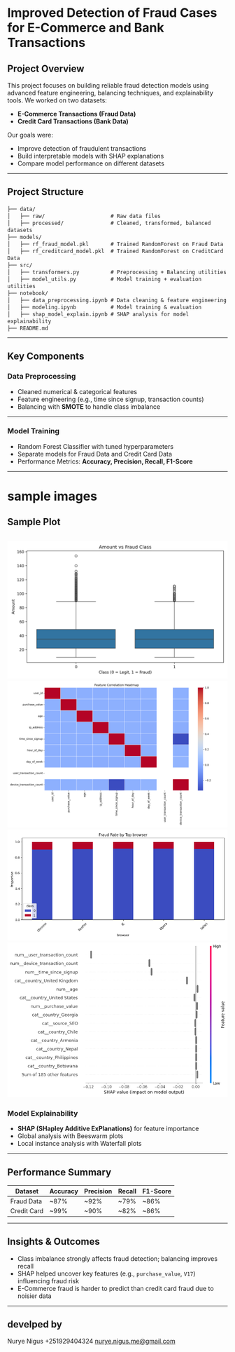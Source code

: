 #  Improved Detection of Fraud Cases for E-Commerce and Bank Transactions

##  Project Overview

This project focuses on building reliable fraud detection models using advanced feature engineering, balancing techniques, and explainability tools.
We worked on two datasets:

* **E-Commerce Transactions (Fraud Data)**
* **Credit Card Transactions (Bank Data)**

Our goals were:

* Improve detection of fraudulent transactions
* Build interpretable models with SHAP explanations
* Compare model performance on different datasets

---

##  Project Structure

```
├── data/
│   ├── raw/                     # Raw data files
│   ├── processed/               # Cleaned, transformed, balanced datasets
├── models/
│   ├── rf_fraud_model.pkl       # Trained RandomForest on Fraud Data
│   ├── rf_creditcard_model.pkl  # Trained RandomForest on CreditCard Data
├── src/
│   ├── transformers.py          # Preprocessing + Balancing utilities
│   ├── model_utils.py           # Model training + evaluation utilities
├── notebook/
│   ├── data_preprocessing.ipynb # Data cleaning & feature engineering
│   ├── modeling.ipynb           # Model training & evaluation
│   ├── shap_model_explain.ipynb # SHAP analysis for model explainability
├── README.md
```

---

##  Key Components

###  Data Preprocessing

* Cleaned numerical & categorical features
* Feature engineering (e.g., time since signup, transaction counts)
* Balancing with **SMOTE** to handle class imbalance

---

###  Model Training

* Random Forest Classifier with tuned hyperparameters
* Separate models for Fraud Data and Credit Card Data
* Performance Metrics: **Accuracy, Precision, Recall, F1-Score**

---
# sample images
##  Sample Plot  

![box plot Summary](reports/figures/bivariant/amount_vs_class.png)
![heatmap Summary](reports/figures/bivariant/correlation_heatmap.png)
![fraud rate browser](reports/figures/eda/fraud_rate_browser.png)
![shap](reports/plots/shap.png)
---

###  Model Explainability

* **SHAP (SHapley Additive ExPlanations)** for feature importance
* Global analysis with Beeswarm plots
* Local instance analysis with Waterfall plots

---

##  Performance Summary

| Dataset     | Accuracy | Precision | Recall | F1-Score |
| ----------- | -------- | --------- | ------ | -------- |
| Fraud Data  | \~87%    | \~92%     | \~79%  | \~86%    |
| Credit Card | \~99%    | \~90%     | \~82%  | \~86%    |

---

##  Insights & Outcomes

* Class imbalance strongly affects fraud detection; balancing improves recall
* SHAP helped uncover key features (e.g., `purchase_value`, `V17`) influencing fraud risk
* E-Commerce fraud is harder to predict than credit card fraud due to noisier data

---
## develped by 
Nurye Nigus 
+251929404324
nurye.nigus.me@gmail.com